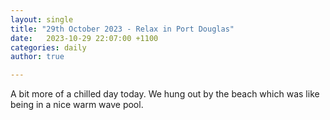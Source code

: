 ```yaml
---
layout: single
title: "29th October 2023 - Relax in Port Douglas"
date:   2023-10-29 22:07:00 +1100
categories: daily
author: true

---
```


A bit more of a chilled day today. We hung out by the beach which was like being in a nice warm wave pool.
